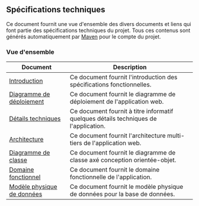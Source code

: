 ## Spécifications techniques

Ce document fournit une vue d'ensemble des divers documents et liens qui font partie des spécifications techniques du projet. Tous ces contenus sont générés automatiquement par [Maven](http://maven.apache.org) pour le compte du projet.

### Vue d'ensemble

| Document | Description |
| --- | --- |
| [Introduction](specifications_techniques_introduction.html) | Ce document fournit l'introduction des spécifications fonctionnelles. |
| [Diagramme de déploiement](specifications_techniques_diagramme_deploiement.html) | Ce document fournit le diagramme de déploiement de l'application web. |
| [Détails techniques](specifications_techniques_details.html) | Ce document fournit à titre informatif quelques détails techniques de l'application. |
| [Architecture](specifications_techniques_architecture.html) | Ce document fournit l'architecture multi-tiers de l'application web. |
| [Diagramme de classe](specifications_techniques_diagramme_classe.html) | Ce document fournit le diagramme de classe axé conception orientée-objet. |
| [Domaine fonctionnel](specifications_techniques_domaine_fonctionnel.html) | Ce document fournit le domaine fonctionnelle de l'application. |
| [Modèle physique de données](specifications_techniques_modele_physique_donnees.html) | Ce document fournit le modèle physique de données pour la base de données. |